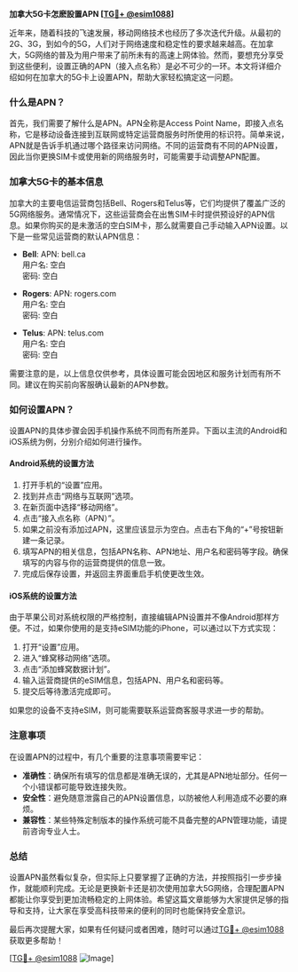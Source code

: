 **加拿大5G卡怎麽設置APN [[TG💪+ @esim1088](https://t.me/s/esim1088)]**

近年来，随着科技的飞速发展，移动网络技术也经历了多次迭代升级。从最初的2G、3G，到如今的5G，人们对于网络速度和稳定性的要求越来越高。在加拿大，5G网络的普及为用户带来了前所未有的高速上网体验。然而，要想充分享受到这些便利，设置正确的APN（接入点名称）是必不可少的一环。本文将详细介绍如何在加拿大的5G卡上设置APN，帮助大家轻松搞定这一问题。

### 什么是APN？

首先，我们需要了解什么是APN。APN全称是Access Point Name，即接入点名称，它是移动设备连接到互联网或特定运营商服务时所使用的标识符。简单来说，APN就是告诉手机通过哪个路径来访问网络。不同的运营商有不同的APN设置，因此当你更换SIM卡或使用新的网络服务时，可能需要手动调整APN配置。

### 加拿大5G卡的基本信息

加拿大的主要电信运营商包括Bell、Rogers和Telus等，它们均提供了覆盖广泛的5G网络服务。通常情况下，这些运营商会在出售SIM卡时提供预设好的APN信息。如果你购买的是未激活的空白SIM卡，那么就需要自己手动输入APN设置。以下是一些常见运营商的默认APN信息：

- **Bell**: APN: bell.ca  
  用户名: 空白  
  密码: 空白  

- **Rogers**: APN: rogers.com  
  用户名: 空白  
  密码: 空白  

- **Telus**: APN: telus.com  
  用户名: 空白  
  密码: 空白  

需要注意的是，以上信息仅供参考，具体设置可能会因地区和服务计划而有所不同。建议在购买前向客服确认最新的APN参数。

### 如何设置APN？

设置APN的具体步骤会因手机操作系统不同而有所差异。下面以主流的Android和iOS系统为例，分别介绍如何进行操作。

#### Android系统的设置方法

1. 打开手机的“设置”应用。
2. 找到并点击“网络与互联网”选项。
3. 在新页面中选择“移动网络”。
4. 点击“接入点名称（APN）”。
5. 如果之前没有添加过APN，这里应该显示为空白。点击右下角的“+”号按钮新建一条记录。
6. 填写APN的相关信息，包括APN名称、APN地址、用户名和密码等字段。确保填写的内容与你的运营商提供的信息一致。
7. 完成后保存设置，并返回主界面重启手机使更改生效。

#### iOS系统的设置方法

由于苹果公司对系统权限的严格控制，直接编辑APN设置并不像Android那样方便。不过，如果你使用的是支持eSIM功能的iPhone，可以通过以下方式实现：

1. 打开“设置”应用。
2. 进入“蜂窝移动网络”选项。
3. 点击“添加蜂窝数据计划”。
4. 输入运营商提供的eSIM信息，包括APN、用户名和密码等。
5. 提交后等待激活完成即可。

如果您的设备不支持eSIM，则可能需要联系运营商客服寻求进一步的帮助。

### 注意事项

在设置APN的过程中，有几个重要的注意事项需要牢记：

- **准确性**：确保所有填写的信息都是准确无误的，尤其是APN地址部分。任何一个小错误都可能导致连接失败。
- **安全性**：避免随意泄露自己的APN设置信息，以防被他人利用造成不必要的麻烦。
- **兼容性**：某些特殊定制版本的操作系统可能不具备完整的APN管理功能，请提前咨询专业人士。

### 总结

设置APN虽然看似复杂，但实际上只要掌握了正确的方法，并按照指引一步步操作，就能顺利完成。无论是更换新卡还是初次使用加拿大5G网络，合理配置APN都能让你享受到更加流畅稳定的上网体验。希望这篇文章能够为大家提供足够的指导和支持，让大家在享受高科技带来的便利的同时也能保持安全意识。

最后再次提醒大家，如果有任何疑问或者困难，随时可以通过[TG💪+ @esim1088](https://t.me/s/esim1088)获取更多帮助！

[[TG💪+ @esim1088](https://t.me/s/esim1088) ![Image](https://i.postimg.cc/4NQfJmqS/Snipaste-2025-05-13-00-14-12.png)]